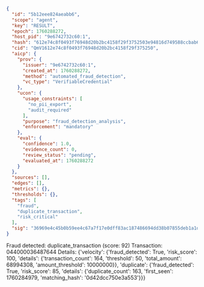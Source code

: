 ```json
{
  "id": "5b12eee824aeabb6",
  "scope": "agent",
  "key": "RESULT",
  "epoch": 1760288272,
  "host_pid": "9e6742732c60:1",
  "hash": "612e74c8f0493f76948d20b2bc4158f29f3752503e94816d749588ccbab690f6",
  "cid": "QmV1612e74c8f0493f76948d20b2bc4158f29f375250",
  "aicp": {
    "prov": {
      "issuer": "9e6742732c60:1",
      "created_at": 1760288272,
      "method": "automated_fraud_detection",
      "vc_type": "VerifiableCredential"
    },
    "ucon": {
      "usage_constraints": [
        "no_pii_export",
        "audit_required"
      ],
      "purpose": "fraud_detection_analysis",
      "enforcement": "mandatory"
    },
    "eval": {
      "confidence": 1.0,
      "evidence_count": 0,
      "review_status": "pending",
      "evaluated_at": 1760288272
    }
  },
  "sources": [],
  "edges": [],
  "metrics": {},
  "thresholds": {},
  "tags": [
    "fraud",
    "duplicate_transaction",
    "risk_critical"
  ],
  "sig": "36969e4c45b0b59ee4c67a7f17e0dff83ac187486694dd38b07855deb1a1d0f6"
}
```

Fraud detected: duplicate_transaction (score: 92)
Transaction: 044000036487644
Details: {'velocity': {'fraud_detected': True, 'risk_score': 100, 'details': {'transaction_count': 164, 'threshold': 50, 'total_amount': 68994308, 'amount_threshold': 10000000}}, 'duplicate': {'fraud_detected': True, 'risk_score': 85, 'details': {'duplicate_count': 163, 'first_seen': 1760284979, 'matching_hash': '0d42dcc750e3a553'}}}